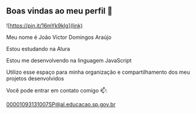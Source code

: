 ## Boas vindas ao meu perfil 💙

![https://pin.it/16mYk9klg](link)

Meu nome é João Victor Domingos Araújo

Estou estudando na Alura

Estou me desenvolvendo na linguagem JavaScript

Utilizo esse espaço para minha organização e compartilhamento dos meu projetos desenvolvidos

Você pode entrar em contato comigo 📫:

00001093131007SP@al.educacao.sp.gov.br
